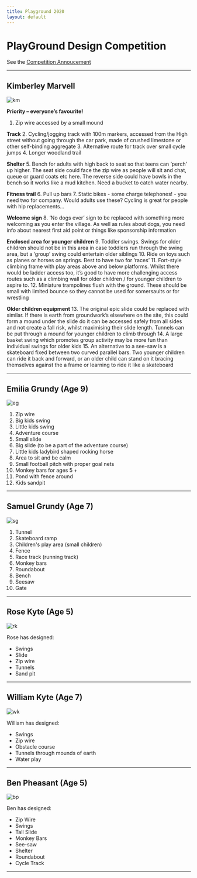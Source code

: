 ```yaml
---
title: Playground 2020
layout: default
---
```


# PlayGround Design Competition

See the [Competition Annoucement](/home/announcements/playground-design-competition)


----

## Kimberley Marvell

![km](kimberley-marvell.jpg)


**Priority – everyone’s favourite!**

1. Zip wire accessed by a small mound 

**Track**
2. Cycling/jogging track with 100m markers, accessed from the High street without going through the car park, made of crushed limestone or other self-binding aggregate
3. Alternative route for track over small cycle jumps
4. Longer woodland trail 

**Shelter**
5. Bench for adults with high back to seat so that teens can ‘perch’ up higher. The seat side could face the zip wire as people will sit and chat, queue or guard coats etc here. The reverse side could have bowls in the bench so it works like a mud kitchen. Need a bucket to catch water nearby.

**Fitness trail**
6. Pull up bars 
7. Static bikes - some charge telephones! - you need two for company. Would adults use these? Cycling is great for people with hip replacements... 

**Welcome sign**
8. ‘No dogs ever’ sign to be replaced with something more welcoming as you enter the village. As well as rules about dogs, you need info about nearest first aid point or things like sponsorship information 

**Enclosed area for younger children**
9. Toddler swings. Swings for older children should not be in this area in case toddlers run through the swing area, but a ‘group’ swing could entertain older siblings 
10. Ride on toys such as planes or horses on springs. Best to have two for ‘races’
11. Fort-style climbing frame with play areas above and below platforms. Whilst there would be ladder access too, it’s good to have more challenging access routes such as a climbing wall for older children / for younger children to aspire to. 
12. Miniature trampolines flush with the ground. These should be small with limited bounce so they cannot be used for somersaults or for wrestling

**Older children equipment**
13. The original epic slide could be replaced with similar. If there is earth from groundwork’s elsewhere on the site, this could form a mound under the slide do it can be accessed safely from all sides and not create a fall risk, whilst maximising their slide length. Tunnels can be put through a mound for younger children to climb through 
14. A large basket swing which promotes group activity may be more fun than individual swings for older kids 
15. An alternative to a see-saw is a skateboard fixed between two curved parallel bars. Two younger children can ride it back and forward, or an older child can stand on it bracing themselves against the a frame or learning to ride it like a skateboard 





----

## Emilia Grundy (Age 9)

![eg](emilia-grundy.jpg)


1. Zip wire
1. Big kids swing
1. Little kids swing
1. Adventure course
1. Small slide
1. Big slide (to be a part of the adventure course)
1. Little kids ladybird shaped rocking horse 
1. Area to sit and be calm 
1. Small football pitch with proper goal nets 
1. Monkey bars for ages 5 + 
1. Pond with fence around
1. Kids sandpit

----

## Samuel Grundy (Age 7)

![sg](samuel-grundy.jpg)

1. Tunnel 
1. Skateboard ramp 
1. Children's play area (small children)
1. Fence 
1. Race track (running track)
1. Monkey bars
1. Roundabout 
1. Bench 
1. Seesaw
1. Gate


----

## Rose Kyte (Age 5)

![rk](rose-kyte-playground.png)

Rose has designed:

- Swings
- Slide 
- Zip wire
- Tunnels
- Sand pit


----

## William Kyte (Age 7)

![wk](william-kyte-playground.png)

William has designed:

- Swings
- Zip wire
- Obstacle course
- Tunnels through mounds of earth
- Water play

---

## Ben Pheasant (Age 5)

![bp](ben-pheasant.jpg)

Ben has designed:

- Zip Wire
- Swings
- Tall Slide
- Monkey Bars
- See-saw
- Shelter
- Roundabout
- Cycle Track


---


